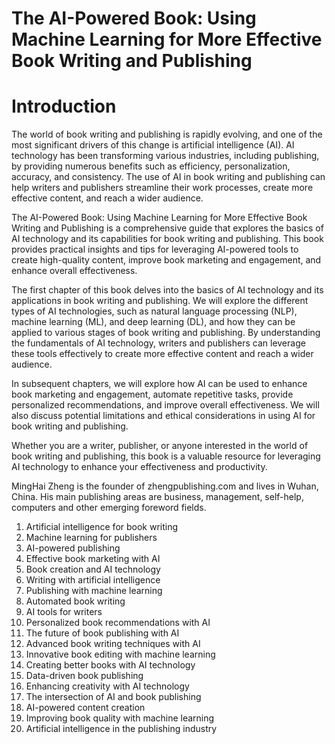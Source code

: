 # The AI-Powered Book: Using Machine Learning for More Effective Book Writing and Publishing

# Introduction

The world of book writing and publishing is rapidly evolving, and one of the most significant drivers of this change is artificial intelligence (AI). AI technology has been transforming various industries, including publishing, by providing numerous benefits such as efficiency, personalization, accuracy, and consistency. The use of AI in book writing and publishing can help writers and publishers streamline their work processes, create more effective content, and reach a wider audience.

The AI-Powered Book: Using Machine Learning for More Effective Book Writing and Publishing is a comprehensive guide that explores the basics of AI technology and its capabilities for book writing and publishing. This book provides practical insights and tips for leveraging AI-powered tools to create high-quality content, improve book marketing and engagement, and enhance overall effectiveness.

The first chapter of this book delves into the basics of AI technology and its applications in book writing and publishing. We will explore the different types of AI technologies, such as natural language processing (NLP), machine learning (ML), and deep learning (DL), and how they can be applied to various stages of book writing and publishing. By understanding the fundamentals of AI technology, writers and publishers can leverage these tools effectively to create more effective content and reach a wider audience.

In subsequent chapters, we will explore how AI can be used to enhance book marketing and engagement, automate repetitive tasks, provide personalized recommendations, and improve overall effectiveness. We will also discuss potential limitations and ethical considerations in using AI for book writing and publishing.

Whether you are a writer, publisher, or anyone interested in the world of book writing and publishing, this book is a valuable resource for leveraging AI technology to enhance your effectiveness and productivity.

MingHai Zheng is the founder of zhengpublishing.com and lives in Wuhan, China. His main publishing areas are business, management, self-help, computers and other emerging foreword fields.



1. Artificial intelligence for book writing
2. Machine learning for publishers
3. AI-powered publishing
4. Effective book marketing with AI
5. Book creation and AI technology
6. Writing with artificial intelligence
7. Publishing with machine learning
8. Automated book writing
9. AI tools for writers
10. Personalized book recommendations with AI
11. The future of book publishing with AI
12. Advanced book writing techniques with AI
13. Innovative book editing with machine learning
14. Creating better books with AI technology
15. Data-driven book publishing
16. Enhancing creativity with AI technology
17. The intersection of AI and book publishing
18. AI-powered content creation
19. Improving book quality with machine learning
20. Artificial intelligence in the publishing industry


